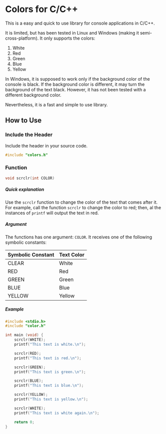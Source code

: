 # Colors for C/C++
This is a easy and quick to use library for console applications in C/C++.

It is limited, but has been tested in Linux and Windows (making it semi-cross-platform). It only supports the colors:
1. White
1. Red
1. Green
1. Blue
1. Yellow

In Windows, it is supposed to work only if the background color of the console is black. If the background color is different, it may turn the background of the text black. However, it has not been tested with a different background color.

Nevertheless, it is a fast and simple to use library.

## How to Use
### Include the Header
Include the header in your source code.
```c
#include "colors.h"
```

### Function
```c
void scrclr(int COLOR)
```

##### Quick explanation
Use the `scrclr` function to change the color of the text that comes after it. For example, call the function `scrclr` to change the color to red; then, al the instances of `printf` will output the text in red.

##### Argument
The functions has one argument: `COLOR`. It receives one of the following symbolic constants:

| Symbolic Constant | Text Color     |
| :---------------- | :------------- |
| CLEAR             | White          |
| RED               | Red            |
| GREEN             | Green          |
| BLUE              | Blue           |
| YELLOW            | Yellow         |

##### Example
```c
#include <stdio.h>
#include "color.h"

int main (void) {
    scrclr(WHITE);
    printf("This text is white.\n");

    scrclr(RED);
    printf("This text is red.\n");

    scrclr(GREEN);
    printf("This text is green.\n");

    scrclr(BLUE);
    printf("This text is blue.\n");

    scrclr(YELLOW);
    printf("This text is yellow.\n");

    scrclr(WHITE);
    printf("This text is white again.\n");

    return 0;
}
```
